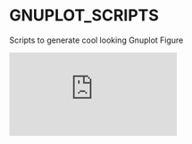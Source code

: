 # GNUPLOT_SCRIPTS
Scripts to generate cool looking Gnuplot Figure

![alt tag](https://raw.githubusercontent.com/suruchiUpenn/GNUPLOT_SCRIPTS/3d_figure_origami/3d.pdf)

